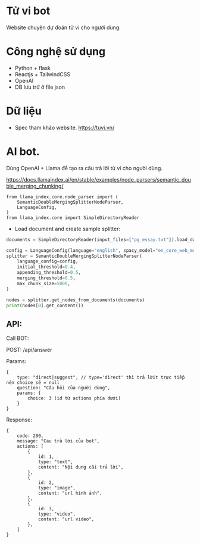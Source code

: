 # Tử vi bot

Website chuyện dự đoán tử vi cho người dùng.

# Công nghệ sử dụng

- Python + flask
- Reactjs + TailwindCSS
- OpenAI
- DB lưu trữ ở file json

# Dữ liệu

- Spec tham khảo website.
https://tuvi.vn/

# AI bot.

Dùng OpenAI + Llama để tạo ra câu trả lời tử vi cho người dùng.

https://docs.llamaindex.ai/en/stable/examples/node_parsers/semantic_double_merging_chunking/


```
from llama_index.core.node_parser import (
    SemanticDoubleMergingSplitterNodeParser,
    LanguageConfig,
)
from llama_index.core import SimpleDirectoryReader
```

- Load document and create sample splitter:

```python
documents = SimpleDirectoryReader(input_files=["pg_essay.txt"]).load_data()

config = LanguageConfig(language="english", spacy_model="en_core_web_md")
splitter = SemanticDoubleMergingSplitterNodeParser(
    language_config=config,
    initial_threshold=0.4,
    appending_threshold=0.5,
    merging_threshold=0.5,
    max_chunk_size=5000,
)
```

```python
nodes = splitter.get_nodes_from_documents(documents)
print(nodes[0].get_content())
```


## API:

Call BOT:

POST: /api/answer

Params:
```
{
    type: "direct|suggest", // type='direct' thì trả lờit trực tiếp nên choice sẽ = null
    question: "Câu hỏi của người dùng",
    params: {
        choice: 3 (id từ actions phía dưới)
    }
}
```

Response:
```
{
    code: 200,
    message: "Cau trả lời của bot",
    actions: [
        {
            id: 1,
            type: "text",
            content: "Nội dung câi trả lời",
        },
        {
            id: 2,
            type: "image",
            content: "url hình ảnh",
        },
        {
            id: 3,
            type: "video",
            content: "url video",
        },
    ]
}
```